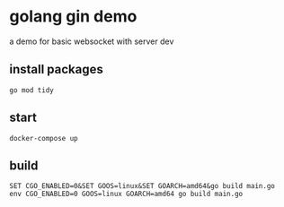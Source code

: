 # golang gin demo
a demo for basic websocket with server dev
## install packages
```
go mod tidy
```
## start
```
docker-compose up
```

## build
```
SET CGO_ENABLED=0&SET GOOS=linux&SET GOARCH=amd64&go build main.go
env CGO_ENABLED=0 GOOS=linux GOARCH=amd64 go build main.go
```